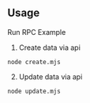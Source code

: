 ## Usage

Run RPC Example
1. Create data via api 

```
node create.mjs
```

2. Update data via api
```
node update.mjs
```

